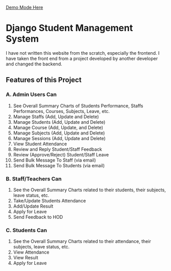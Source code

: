 [Demo Mode Here](https://yalchin.me)
# Django Student Management System
I have not written this website from the scratch, especially the frontend. I have taken the front end from a project developed by another developer and changed the backend.

## Features of this Project

### A. Admin Users Can
1. See Overall Summary Charts of Students Performance, Staffs Performances, Courses, Subjects, Leave, etc.
2. Manage Staffs (Add, Update and Delete)
3. Manage Students (Add, Update and Delete)
4. Manage Course (Add, Update, and Delete)
5. Manage Subjects (Add, Update and Delete)
6. Manage Sessions (Add, Update and Delete)
7. View Student Attendance
8. Review and Reply Student/Staff Feedback
9. Review (Approve/Reject) Student/Staff Leave
10. Send Bulk Message To Staff (via email)
11. Send Bulk Message To Students (via email)

### B. Staff/Teachers Can
1. See the Overall Summary Charts related to their students, their subjects, leave status, etc.
2. Take/Update Students Attendance
3. Add/Update Result
4. Apply for Leave
5. Send Feedback to HOD

### C. Students Can
1. See the Overall Summary Charts related to their attendance, their subjects, leave status, etc.
2. View Attendance
3. View Result
4. Apply for Leave
